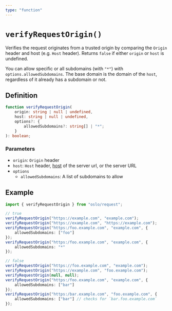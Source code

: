 ```yaml
---
type: "function"
---
```


# `verifyRequestOrigin()`

Verifies the request originates from a trusted origin by comparing the `Origin` header and host (e.g. `Host` header). Returns `false` if either `origin` or `host` is undefined.

You can allow specific or all subdomains (with `"*"`) with `options.allowedSubdomains`. The base domain is the domain of the `host`, regardless of it already has a subdomain or not.

## Definition

```ts
function verifyRequestOrigin(
	origin: string | null | undefined,
	host: string | null | undefined,
	options?: {
		allowedSubdomains?: string[] | "*";
	}
): boolean;
```

### Parameters

- `origin`: `Origin` header
- `host`: `Host` header, [host](https://developer.mozilla.org/en-US/docs/Web/API/URL/host) of the server url, or the server URL
- `options`
  - `allowedSubdomains`: A list of subdomains to allow

## Example

```ts
import { verifyRequestOrigin } from "oslo/request";

// true
verifyRequestOrigin("https://example.com", "example.com");
verifyRequestOrigin("https://example.com", "https://example.com");
verifyRequestOrigin("https:/foo.example.com", "example.com", {
	allowedSubdomains: ["foo"]
});
verifyRequestOrigin("https:/foo.example.com", "example.com", {
	allowedSubdomains: "*"
});

// false
verifyRequestOrigin("https://foo.example.com", "example.com");
verifyRequestOrigin("https://example.com", "foo.example.com");
verifyRequestOrigin(null, null);
verifyRequestOrigin("https:/foo.example.com", "example.com", {
	allowedSubdomains: ["bar"]
});
verifyRequestOrigin("https:/bar.example.com", "foo.example.com", {
	allowedSubdomains: ["bar"] // checks for `bar.foo.example.com`
});
```
